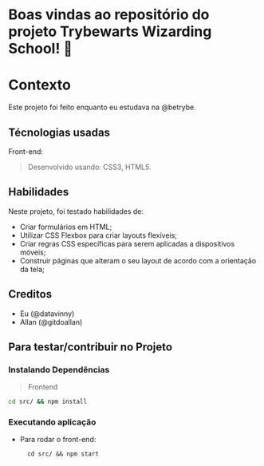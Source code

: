 # Boas vindas ao repositório do projeto Trybewarts Wizarding School! :mage:

# Contexto
Este projeto foi feito enquanto eu estudava na @betrybe.

## Técnologias usadas

Front-end:
> Desenvolvido usando: CSS3, HTML5.

## Habilidades

Neste projeto, foi testado habilidades de:

* Criar formulários em HTML;
* Utilizar CSS Flexbox para criar layouts flexíveis;
* Criar regras CSS específicas para serem aplicadas a dispositivos móveis;
* Construir páginas que alteram o seu layout de acordo com a orientação da tela;

## Creditos
- Eu (@datavinny) 
- Allan (@gitdoallan)

## Para testar/contribuir no Projeto

### Instalando Dependências

> Frontend
```bash
cd src/ && npm install
``` 
### Executando aplicação

* Para rodar o front-end:

  ```
    cd src/ && npm start
  ```
